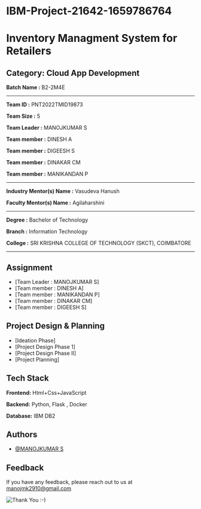 # IBM-Project-21642-1659786764

# Inventory Managment System for Retailers

## Category: Cloud App Development


**Batch Name :** B2-2M4E

---

**Team ID :** PNT2022TMID19873

**Team Size :** 5

**Team Leader :** MANOJKUMAR S

**Team member :** DINESH A

**Team member :** DIGEESH S

**Team member :** DINAKAR CM

**Team member :** MANIKANDAN P

---
**Industry Mentor(s) Name :** Vasudeva Hanush

**Faculty Mentor(s) Name :** Agilaharshini

---

**Degree	:**	
Bachelor of Technology

**Branch	:**	
Information Technology

**College	:**	
SRI KRISHNA COLLEGE OF TECHNOLOGY (SKCT), COIMBATORE

---





## Assignment  

 - [Team Leader : MANOJKUMAR S]
 - [Team member : DINESH A]
 - [Team member : MANIKANDAN P]
 - [Team member : DINAKAR CM]
 - [Team member : DIGEESH S]


## Project Design & Planning
- [Ideation Phase]
- [Project Design Phase 1]
- [Project Design Phase II]
- [Project Planning]

## Tech Stack

**Frontend:** Html+Css+JavaScript

**Backend:** Python, Flask , Docker

**Database:** IBM DB2




## Authors

- [@MANOJKUMAR S](https://github.com/Vkparamesh)



## Feedback

If you have any feedback, please reach out to us at manojmk2910@gmail.com




![Thank You :-)](https://i0.wp.com/paulaspoint.com/wp-content/uploads/2018/04/thank-you.jpg?fit=275%2C183)
